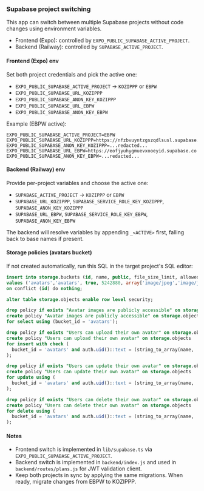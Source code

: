### Supabase project switching

This app can switch between multiple Supabase projects without code changes using environment variables.

- Frontend (Expo): controlled by `EXPO_PUBLIC_SUPABASE_ACTIVE_PROJECT`.
- Backend (Railway): controlled by `SUPABASE_ACTIVE_PROJECT`.

#### Frontend (Expo) env

Set both project credentials and pick the active one:

- `EXPO_PUBLIC_SUPABASE_ACTIVE_PROJECT` → `KOZIPPP` or `EBPW`
- `EXPO_PUBLIC_SUPABASE_URL_KOZIPPP`
- `EXPO_PUBLIC_SUPABASE_ANON_KEY_KOZIPPP`
- `EXPO_PUBLIC_SUPABASE_URL_EBPW`
- `EXPO_PUBLIC_SUPABASE_ANON_KEY_EBPW`

Example (EBPW active):

```env
EXPO_PUBLIC_SUPABASE_ACTIVE_PROJECT=EBPW
EXPO_PUBLIC_SUPABASE_URL_KOZIPPP=https://nfzbvuyntzgszqdlsusl.supabase.co
EXPO_PUBLIC_SUPABASE_ANON_KEY_KOZIPPP=...redacted...
EXPO_PUBLIC_SUPABASE_URL_EBPW=https://eofjyuhygmuevxooeyid.supabase.co
EXPO_PUBLIC_SUPABASE_ANON_KEY_EBPW=...redacted...
```

#### Backend (Railway) env

Provide per-project variables and choose the active one:

- `SUPABASE_ACTIVE_PROJECT` → `KOZIPPP` or `EBPW`
- `SUPABASE_URL_KOZIPPP`, `SUPABASE_SERVICE_ROLE_KEY_KOZIPPP`, `SUPABASE_ANON_KEY_KOZIPPP`
- `SUPABASE_URL_EBPW`, `SUPABASE_SERVICE_ROLE_KEY_EBPW`, `SUPABASE_ANON_KEY_EBPW`

The backend will resolve variables by appending `_<ACTIVE>` first, falling back to base names if present.

#### Storage policies (avatars bucket)

If not created automatically, run this SQL in the target project's SQL editor:

```sql
insert into storage.buckets (id, name, public, file_size_limit, allowed_mime_types)
values ('avatars','avatars', true, 5242880, array['image/jpeg','image/jpg','image/png','image/webp'])
on conflict (id) do nothing;

alter table storage.objects enable row level security;

drop policy if exists "Avatar images are publicly accessible" on storage.objects;
create policy "Avatar images are publicly accessible" on storage.objects
for select using (bucket_id = 'avatars');

drop policy if exists "Users can upload their own avatar" on storage.objects;
create policy "Users can upload their own avatar" on storage.objects
for insert with check (
  bucket_id = 'avatars' and auth.uid()::text = (string_to_array(name, '/'))[1]
);

drop policy if exists "Users can update their own avatar" on storage.objects;
create policy "Users can update their own avatar" on storage.objects
for update using (
  bucket_id = 'avatars' and auth.uid()::text = (string_to_array(name, '/'))[1]
);

drop policy if exists "Users can delete their own avatar" on storage.objects;
create policy "Users can delete their own avatar" on storage.objects
for delete using (
  bucket_id = 'avatars' and auth.uid()::text = (string_to_array(name, '/'))[1]
);
```

#### Notes
- Frontend switch is implemented in `lib/supabase.ts` via `EXPO_PUBLIC_SUPABASE_ACTIVE_PROJECT`.
- Backend switch is implemented in `backend/index.js` and used in `backend/routes/plans.js` for JWT validation client.
- Keep both projects in sync by applying the same migrations. When ready, migrate changes from EBPW to KOZIPPP.
